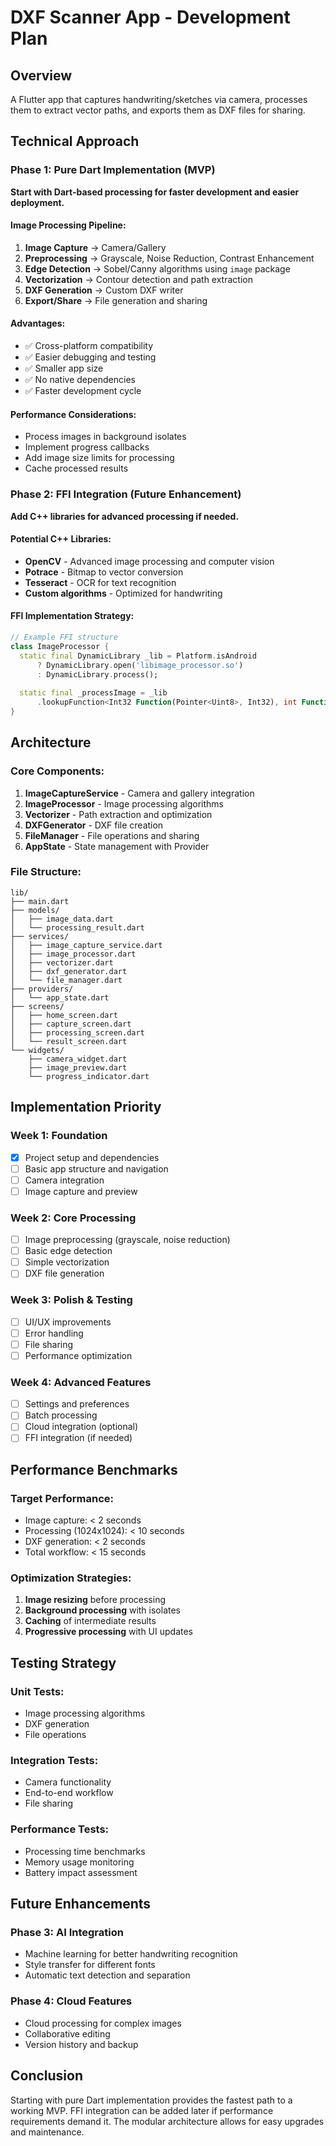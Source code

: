 # DXF Scanner App - Development Plan

## Overview
A Flutter app that captures handwriting/sketches via camera, processes them to extract vector paths, and exports them as DXF files for sharing.

## Technical Approach

### Phase 1: Pure Dart Implementation (MVP)
**Start with Dart-based processing for faster development and easier deployment.**

#### Image Processing Pipeline:
1. **Image Capture** → Camera/Gallery
2. **Preprocessing** → Grayscale, Noise Reduction, Contrast Enhancement
3. **Edge Detection** → Sobel/Canny algorithms using `image` package
4. **Vectorization** → Contour detection and path extraction
5. **DXF Generation** → Custom DXF writer
6. **Export/Share** → File generation and sharing

#### Advantages:
- ✅ Cross-platform compatibility
- ✅ Easier debugging and testing
- ✅ Smaller app size
- ✅ No native dependencies
- ✅ Faster development cycle

#### Performance Considerations:
- Process images in background isolates
- Implement progress callbacks
- Add image size limits for processing
- Cache processed results

### Phase 2: FFI Integration (Future Enhancement)
**Add C++ libraries for advanced processing if needed.**

#### Potential C++ Libraries:
- **OpenCV** - Advanced image processing and computer vision
- **Potrace** - Bitmap to vector conversion
- **Tesseract** - OCR for text recognition
- **Custom algorithms** - Optimized for handwriting

#### FFI Implementation Strategy:
```dart
// Example FFI structure
class ImageProcessor {
  static final DynamicLibrary _lib = Platform.isAndroid
      ? DynamicLibrary.open('libimage_processor.so')
      : DynamicLibrary.process();
      
  static final _processImage = _lib
      .lookupFunction<Int32 Function(Pointer<Uint8>, Int32), int Function(Pointer<Uint8>, int)>('process_image');
}
```

## Architecture

### Core Components:
1. **ImageCaptureService** - Camera and gallery integration
2. **ImageProcessor** - Image processing algorithms
3. **Vectorizer** - Path extraction and optimization
4. **DXFGenerator** - DXF file creation
5. **FileManager** - File operations and sharing
6. **AppState** - State management with Provider

### File Structure:
```
lib/
├── main.dart
├── models/
│   ├── image_data.dart
│   └── processing_result.dart
├── services/
│   ├── image_capture_service.dart
│   ├── image_processor.dart
│   ├── vectorizer.dart
│   ├── dxf_generator.dart
│   └── file_manager.dart
├── providers/
│   └── app_state.dart
├── screens/
│   ├── home_screen.dart
│   ├── capture_screen.dart
│   ├── processing_screen.dart
│   └── result_screen.dart
└── widgets/
    ├── camera_widget.dart
    ├── image_preview.dart
    └── progress_indicator.dart
```

## Implementation Priority

### Week 1: Foundation
- [x] Project setup and dependencies
- [ ] Basic app structure and navigation
- [ ] Camera integration
- [ ] Image capture and preview

### Week 2: Core Processing
- [ ] Image preprocessing (grayscale, noise reduction)
- [ ] Basic edge detection
- [ ] Simple vectorization
- [ ] DXF file generation

### Week 3: Polish & Testing
- [ ] UI/UX improvements
- [ ] Error handling
- [ ] File sharing
- [ ] Performance optimization

### Week 4: Advanced Features
- [ ] Settings and preferences
- [ ] Batch processing
- [ ] Cloud integration (optional)
- [ ] FFI integration (if needed)

## Performance Benchmarks

### Target Performance:
- Image capture: < 2 seconds
- Processing (1024x1024): < 10 seconds
- DXF generation: < 2 seconds
- Total workflow: < 15 seconds

### Optimization Strategies:
1. **Image resizing** before processing
2. **Background processing** with isolates
3. **Caching** of intermediate results
4. **Progressive processing** with UI updates

## Testing Strategy

### Unit Tests:
- Image processing algorithms
- DXF generation
- File operations

### Integration Tests:
- Camera functionality
- End-to-end workflow
- File sharing

### Performance Tests:
- Processing time benchmarks
- Memory usage monitoring
- Battery impact assessment

## Future Enhancements

### Phase 3: AI Integration
- Machine learning for better handwriting recognition
- Style transfer for different fonts
- Automatic text detection and separation

### Phase 4: Cloud Features
- Cloud processing for complex images
- Collaborative editing
- Version history and backup

## Conclusion

Starting with pure Dart implementation provides the fastest path to a working MVP. FFI integration can be added later if performance requirements demand it. The modular architecture allows for easy upgrades and maintenance.

